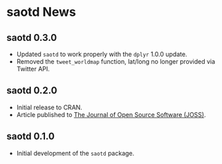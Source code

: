 
# saotd News

## saotd 0.3.0

* Updated `saotd` to work properly with the `dplyr` 1.0.0 update.
* Removed the `tweet_worldmap` function, lat/long no longer provided via Twitter API.

## saotd 0.2.0

* Initial release to CRAN.
* Article published to [The Journal of Open Source Software (JOSS)](https://joss.theoj.org/papers/10.21105/joss.00764).

## saotd 0.1.0

* Initial development of the `saotd` package.